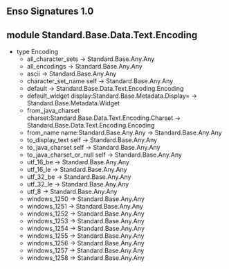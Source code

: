 ## Enso Signatures 1.0
## module Standard.Base.Data.Text.Encoding
- type Encoding
    - all_character_sets -> Standard.Base.Any.Any
    - all_encodings -> Standard.Base.Any.Any
    - ascii -> Standard.Base.Any.Any
    - character_set_name self -> Standard.Base.Any.Any
    - default -> Standard.Base.Data.Text.Encoding.Encoding
    - default_widget display:Standard.Base.Metadata.Display= -> Standard.Base.Metadata.Widget
    - from_java_charset charset:Standard.Base.Data.Text.Encoding.Charset -> Standard.Base.Data.Text.Encoding.Encoding
    - from_name name:Standard.Base.Any.Any -> Standard.Base.Any.Any
    - to_display_text self -> Standard.Base.Any.Any
    - to_java_charset self -> Standard.Base.Any.Any
    - to_java_charset_or_null self -> Standard.Base.Any.Any
    - utf_16_be -> Standard.Base.Any.Any
    - utf_16_le -> Standard.Base.Any.Any
    - utf_32_be -> Standard.Base.Any.Any
    - utf_32_le -> Standard.Base.Any.Any
    - utf_8 -> Standard.Base.Any.Any
    - windows_1250 -> Standard.Base.Any.Any
    - windows_1251 -> Standard.Base.Any.Any
    - windows_1252 -> Standard.Base.Any.Any
    - windows_1253 -> Standard.Base.Any.Any
    - windows_1254 -> Standard.Base.Any.Any
    - windows_1255 -> Standard.Base.Any.Any
    - windows_1256 -> Standard.Base.Any.Any
    - windows_1257 -> Standard.Base.Any.Any
    - windows_1258 -> Standard.Base.Any.Any
